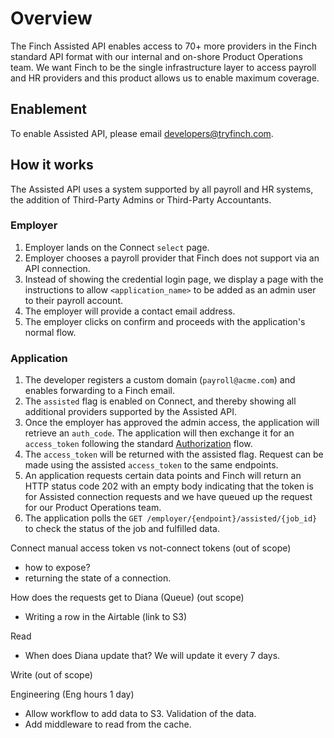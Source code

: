 # Overview

The Finch Assisted API enables access to 70+ more providers in the Finch standard API format with our internal and on-shore Product Operations team. We want Finch to be the single infrastructure layer to access payroll and HR providers and this product allows us to enable maximum coverage.


## Enablement

To enable Assisted API, please email [developers@tryfinch.com](mailto:developers@tryfinch.com).


## How it works

The Assisted API uses a system supported by all payroll and HR systems, the addition of Third-Party Admins or Third-Party Accountants.

### Employer
1. Employer lands on the Connect `select` page.
2. Employer chooses a payroll provider that Finch does not support via an API connection.
3. Instead of showing the credential login page, we display a page with the instructions to allow `<application_name>` to be added as an admin user to their payroll account.
4. The employer will provide a contact email address.
5. The employer clicks on confirm and proceeds with the application's normal flow.


### Application

1. The developer registers a custom domain (`payroll@acme.com`) and enables forwarding to a Finch email.
2. The `assisted` flag is enabled on Connect, and thereby showing all additional providers supported by the Assisted API.
3. Once the employer has approved the admin access, the application will retrieve an `auth_code`. The application will then exchange it for an `access_token` following the standard [Authorization]() flow.
4. The `access_token` will be returned with the assisted flag. Request can be made using the assisted `access_token` to the same endpoints. 
5. An application requests certain data points and Finch will return an HTTP status code 202 with an empty body indicating that the token is for Assisted connection requests and we have queued up the request for our Product Operations team.
6. The application polls the `GET /employer/{endpoint}/assisted/{job_id}` to check the status of the job and fulfilled data.

Connect manual access token vs not-connect tokens (out of scope)
- how to expose?
- returning the state of a connection.

How does the requests get to Diana (Queue) (out scope)
- Writing a row in the Airtable (link to S3)

Read
- When does Diana update that? We will update it every 7 days.

Write (out of scope)

Engineering (Eng hours 1 day)
- Allow workflow to add data to S3. Validation of the data.
- Add middleware to read from the cache.
